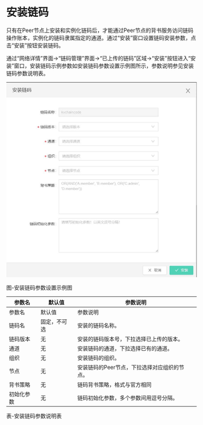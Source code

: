# 安装链码
只有在Peer节点上安装和实例化链码后，才能通过Peer节点的背书服务访问链码操作账本，实例化的链码隶属指定的通道。通过“安装”窗口设置链码安装参数，点击“安装”按钮安装链码。

通过“网络详情”界面->“链码管理”界面->“已上传的链码”区域->“安装”按钮进入“安装”窗口，安装链码示例参数如安装链码参数设置示例图所示，参数说明参见安装链码参数说明表。

![图片](https://github.com/jdclouddocs/cn/blob/BaaS-Platform/documentation/Block-Chain/Block-Chain-BaaS-Platform/Getting-Started/Pic/image008.jpg)

图-安装链码参数设置示例图

| 参数名                                               | 默认值                                | 参数说明                                                                                         |
|------------------------------------------------------|---------------------------------------|--------------------------------------------------------------------------------------------------|
| 参数名                                               | 默认值                                | 参数说明                                                                                         |
| 链码名                                               | 固定，不可选                          | 安装的链码名称。                                                                                 |
| 链码版本                                             | 无                                    | 安装的链码版本号，下拉选择已上传的版本。                                                         |
| 通道                                                 | 无                                    | 安装链码的通道，下拉选择已有的通道。                                                             |
| 组织                                                 | 无                                    | 安装链码的组织。                                                                                 |
| 节点                                                 | 无                                    | 安装链码的Peer节点，下拉选择对应组织的节点。                                                     |
| 背书策略                                             | 无                                    | 链码背书策略，格式与官方相同                                                                     |
| 初始化参数                                           | 无                                    | 链码初始化参数，多个参数间用逗号分隔。                                                           |

表-安装链码参数说明表
